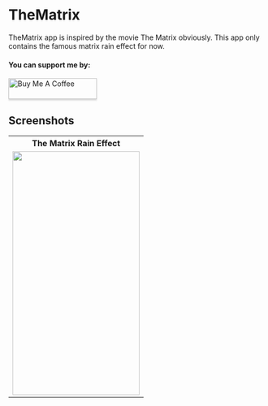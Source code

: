 # TheMatrix

TheMatrix app is inspired by the movie The Matrix obviously. This app only contains the famous matrix rain effect for now. 

<h4>You can support me by:</h4>
<a href="https://www.buymeacoffee.com/jahangirjadi" target="_blank"><img src="https://www.buymeacoffee.com/assets/img/custom_images/yellow_img.png" alt="Buy Me A Coffee" style="height: 41px !important;width: 174px !important;box-shadow: 0px 3px 2px 0px rgba(190, 190, 190, 0.5) !important;-webkit-box-shadow: 0px 3px 2px 0px rgba(190, 190, 190, 0.5) !important;" ></a>

## Screenshots

<table>
  <tr>
     <th>The Matrix Rain Effect</th>
  </tr>
    <tr>
      <td><img src="https://github.com/JahangirJadi/TheMatrix/blob/main/gif/matrix_animation.gif" width="250px" height="480px"/></td>
    </tr>
</table>
